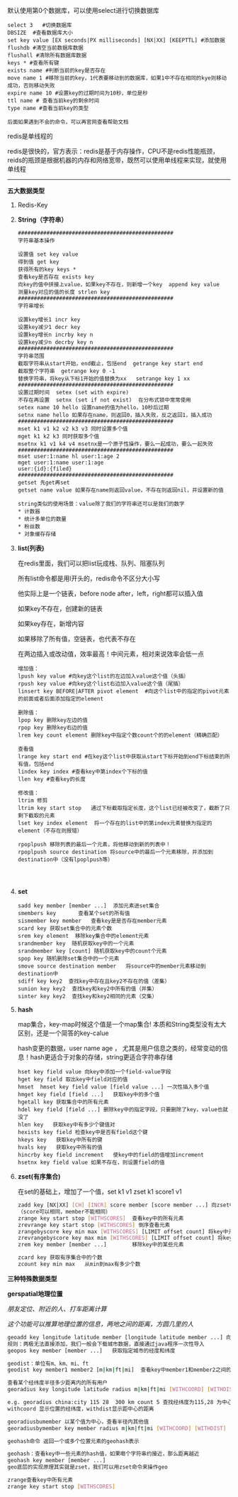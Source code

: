 默认使用第0个数据库，可以使用select进行切换数据库

```
select 3   #切换数据库
DBSIZE  #查看数据库大小
set key value [EX seconds|PX milliseconds] [NX|XX] [KEEPTTL] #添加数据
flushdb #清空当前数据库数据
flushall #清除所有数据库数据
keys * #查看所有键
exists name #判断当前的key是否存在
move name 1 #移除当前的key，1代表要移动到的数据库，如果1中不存在相同的kye则移动成功，否则移动失败
expire name 10 #设置key的过期时间为10秒，单位是秒
ttl name # 查看当前key的剩余时间
type name #查看当前key的类型

后面如果遇到不会的命令，可以再官网查看帮助文档
```

redis是单线程的

redis是很快的，官方表示：redis是基于内存操作，CPU不是redis性能瓶颈，reids的瓶颈是根据机器的内存和网络宽带，既然可以使用单线程来实现，就使用单线程

---

**五大数据类型**

1. Redis-Key

2. **String（字符串）**

   ```
   #################################################
   字符串基本操作
   
   设置值 set key value
   得到值 get key
   获得所有的key keys *
   查看key是否存在 exists key
   向key的值中拼接上value，如果key不存在，则新增一个key  append key value
   测量key对应的值的长度 strlen key
   #################################################
   字符串增长
   
   设置key增长1 incr key
   设置key减少1 decr key
   设置key增长n incrby key n
   设置key减少n decrby key n
   #################################################
   字符串范围
   截取字符串从start开始，end截止，包括end  getrange key start end 
   截取整个字符串  getrange key 0 -1
   替换字符串，将key从下标1开始的值替换为xx   setrange key 1 xx
   ################################################# 
   设置过期时间  setex (set with expire)
   不存在再设置  setnx (set if not exist)  在分布式锁中常常使用
   setex name 10 hello 设置name的值为hello，10秒后过期
   setnx name hello 如果存在name，则返回0，插入失败，反之返回1，插入成功
   ################################################# 
   mset k1 v1 k2 v2 k3 v3 同时设置多个值
   mget k1 k2 k3 同时获取多个值
   msetnx k1 v1 k4 v4 msetnx是一个原子性操作，要么一起成功，要么一起失败
   ################################################# 
   mset user:1:name hl user:1:age 2 
   mget user:1:name user:1:age
   user:{id}:{filed}
   ################################################# 
   getset 先get再set
   getset name value 如果存在name则返回value，不存在则返回nil，并设置新的值
   
   string类似的使用场景：value除了我们的字符串还可以是我们的数字
   * 计数器
   * 统计多单位的数量
   * 粉丝数
   * 对象缓存存储
   ```
   
3. **list(列表)**

   在redis里面，我们可以把list玩成栈、队列、阻塞队列

   所有list命令都是用l开头的，redis命令不区分大小写

   他实际上是一个链表，before node after，left，right都可以插入值

   如果key不存在，创建新的链表

   如果key存在，新增内容

   如果移除了所有值，空链表，也代表不存在

   在两边插入或改动值，效率最高！中间元素，相对来说效率会低一点

   ```
   增加值：
   lpush key value #向key这个list的左边加入value这个值（头插）
   rpush key value #向key这个list右边加入value这个值（尾插）
   linsert key BEFORE|AFTER pivot element  #向这个list中的指定的pivot元素的前面或者后面添加指定的element
   
   删除值：
   lpop key 删除key左边的值
   rpop key 删除key右边的值
   lrem key count element 删除key中指定个数count个的的element（精确匹配）
   
   查看值
   lrange key start end #在key这个list中获取从start下标开始到end下标结束的所有值，包括end
   lindex key index #查看key中第index个下标的值
   llen key #查看key的长度
   
   修改值：
   ltrim 修剪
   ltrim key start stop   通过下标截取指定长度，这个list已经被改变了，截断了只剩下截取的元素
   lset key index element  将一个存在的list中的第index元素替换为指定的element（不存在则报错）
   
   rpoplpush 移除列表的最后一个元素，将他移动到新的列表中！
   rpoplpush source destination 将source中的最后一个元素移除，并添加到destination中（没有lpoplpush等）
   
   
   
   
   ```

4. **set**

   ```
   sadd key member [member ...]  添加元素进set集合
   smembers key       查看某个set的所有值
   sismember key member   查看key是是否存在member元素
   scard key 获取set集合中的元素个数
   srem key element  移除key集合中的element元素
   srandmember key  随机获取key中的一个元素
   srandmember key [count] 随机获取key中的count个元素
   spop key 随机删除set集合中的一个元素
   smove source destination member   将source中的member元素移动到destination中
   sdiff key key2  查找key中存在且key2不存在的值（差集）
   sunion key key2  查找key和key2中所有的值（并集）
   sinter key key2  查找key和key2相同的元素（交集）
   ```

5. **hash**

   map集合，key-map时候这个值是一个map集合! 本质和String类型没有太大区别，还是一个简答的key-calue

   hash变更的数据，user name age ， 尤其是用户信息之类的，经常变动的信息！hash更适合于对象的存储，string更适合字符串存储

   ```
   hset key field value 向key中添加一个field-value字段
   hget key field 取出key中field对应的值
   hmset  hmset key field value [field value ...] 一次性插入多个值
   hmget key field [field ...]   获取key中的多个值
   hgetall key 获取集合中的所有元素
   hdel key field [field ...] 删除key中的指定字段，只要删除了key，value也就没了 
   hlen key   获取key中有多少个键值对
   hexists key field 检查key中是否有field这个键
   hkeys key   获取key中所有的键
   hvals key   获取key中所有的值
   hincrby key field increment   使key中的field的值增加increment
   hsetnx key field value 如果不存在，则设置field的值
   ```

6. **zset(有序集合)**

   在set的基础上，增加了一个值，set k1 v1 zset k1 score1 v1

   ```bash
   zadd key [NX|XX] [CH] [INCR] score member [score member ...] 向zset中添加值 
   （score可以相同，member不能相同）
   zrange key start stop [WITHSCORES]  查看key中的所有元素
   zrevrange key start stop [WITHSCORES] 倒序查看元素
   zrangebyscore key min max [WITHSCORES] [LIMIT offset count] 将key中元素从小到大排序并取出
   zrevrangebyscore key max min [WITHSCORES] [LIMIT offset count] 将key中元素从大到小排序取出
   zrem key member [member ...]        移除key中的某些元素
   
   zcard key 获取有序集合中的个数
   zcount key min max   从min到max有多少个数 
   ```

**三种特殊数据类型**

**gerspatial地理位置**

*朋友定位、附近的人、打车距离计算*

*这个功能可以推算地理位置的信息，两地之间的距离，方圆几里的人*

```bash
geoadd key longitude latitude member [longitude latitude member ...] 向key中添加member和他的经纬度
规则：两极无法直接添加，我们一般会下载城市数据，直接通过java程序一次性导入
geopos key member [member ...]   获取指定城市的经度和纬度	

geodist：单位有m、km、mi、ft
geodist key member1 member2 [m|km|ft|mi]  查看key中member1和member2之间的距离

查看某个经纬度半径多少距离内的所有用户
georadius key longitude latitude radius m|km|ft|mi [WITHCOORD] [WITHDIST] [WITHHASH] [COUNT count] [ASC|DESC] [STORE key] [STOREDIST key]

e.g. georadius china:city 115 28  300 km count 5 查找经纬度为115,28 为中心的，半径为300km的范围内的五个值
withcoord 显示位置的经纬度，withdist显示距中心的距离

georadiusbumember 以某个值为中心，查看半径内其他值
georadiusbymember key member radius m|km|ft|mi [WITHCOORD] [WITHDIST] [WITHHASH] [COUNT count] [ASC|DESC] [STORE key] [STOREDIST key]

geohash命令 返回一个或多个位置元素的geohash表示

geohash：查看key中一些元素的hash值，如果啷个字符串约接近，那么距离越近
geohash key member [member ...]
geo底层的实现原理其实就是zset，我们可以用zset命令来操作geo

zrange查看key中所有元素
zrange key start stop [WITHSCORES]
```















































































